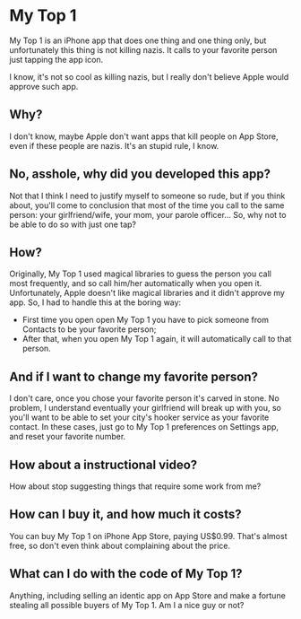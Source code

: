My Top 1
====================================================================

My Top 1 is an iPhone app that does one thing and one thing only, but unfortunately this thing is not killing nazis. It calls to your favorite person just tapping the app icon. 

I know, it's not so cool as killing nazis, but I really don't believe Apple would approve such app.


Why?
--------------------------------------------------------------------

I don't know, maybe Apple don't want apps that kill people on App Store, even if these people are nazis. It's an stupid rule, I know.


No, asshole, why did you developed this app?
--------------------------------------------------------------------

Not that I think I need to justify myself to someone so rude, but if you think about, you'll come to conclusion that most of the time you call to the same person: your girlfriend/wife, your mom, your parole officer... So, why not to be able to do so with just one tap?


How?
--------------------------------------------------------------------

Originally, My Top 1 used magical libraries to guess the person you call most frequently, and so call him/her automatically when you open it. Unfortunately, Apple doesn't like magical libraries and it didn't approve my app. So, I had to handle this at the boring way:

- First time you open open My Top 1 you have to pick someone from Contacts to be your favorite person;
- After that, when you open My Top 1 again, it will automatically call to that person.


And if I want to change my favorite person?
--------------------------------------------------------------------

<delete>I don't care, once you chose your favorite person it's carved in stone.</delete> No problem, I understand eventually your girlfriend will break up with you, so you'll want to be able to set your city's hooker service as your favorite contact. In these cases, just go to My Top 1 preferences on Settings app, and reset your favorite number.


How about a instructional video?
--------------------------------------------------------------------

How about stop suggesting things that require some work from me?


How can I buy it, and how much it costs?
--------------------------------------------------------------------

You can buy My Top 1 on iPhone App Store, paying US$0.99. That's almost free, so don't even think about complaining about the price.


What can I do with the code of My Top 1?
--------------------------------------------------------------------

Anything, including selling an identic app on App Store and make a fortune stealing all possible buyers of My Top 1. Am I a nice guy or not?